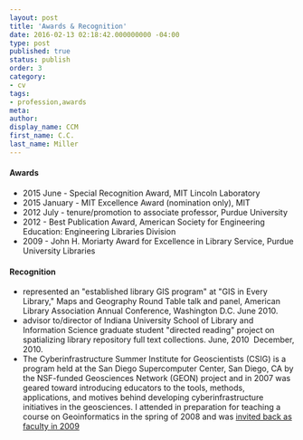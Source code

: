 ```yaml
---
layout: post
title: 'Awards & Recognition'
date: 2016-02-13 02:18:42.000000000 -04:00
type: post
published: true
status: publish
order: 3
category:
- cv
tags:
- profession,awards
meta:
author:
display_name: CCM
first_name: C.C.
last_name: Miller
---
```


#### Awards
* 2015 June - Special Recognition Award, MIT Lincoln Laboratory
* 2015 January - MIT Excellence Award (nomination only), MIT
* 2012 July - tenure/promotion to associate professor, Purdue University
* 2012 - Best Publication Award, American Society for Engineering Education: Engineering Libraries Division 
* 2009 - John H. Moriarty Award for Excellence in Library Service, Purdue University Libraries

#### Recognition

* represented an "established library GIS program" at "GIS in Every Library," Maps and Geography Round Table talk and panel, American Library Association Annual Conference, Washington D.C. June 2010.
* advisor to/director of Indiana University School of Library and Information Science graduate student "directed reading" project on spatializing library repository full text collections. June, 2010 ­ December, 2010.
* The Cyberinfrastructure Summer Institute for Geoscientists (CSIG) is a program held at the San Diego Supercomputer Center, San Diego, CA by the NSF-­funded Geosciences Network (GEON) project and in 2007 was geared toward introducing educators to the tools, methods, applications, and motives behind developing cyberinfrastructure initiatives in the geosciences. I attended in preparation for teaching a course on Geoinformatics in the spring of 2008 and was [invited back as faculty in 2009](http://www.geongrid.org/index.php/education/si_faculty/csig_2009)
